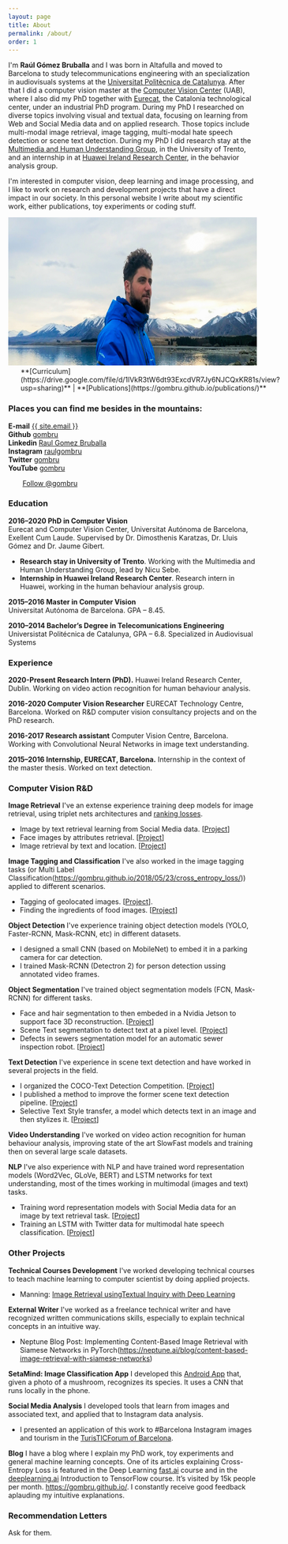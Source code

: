 ```yaml
---
layout: page
title: About
permalink: /about/
order: 1
---
```


I'm **Raúl Gómez Bruballa** and I was born in Altafulla and moved to Barcelona to study telecommunications engineering with an specialization in audiovisuals systems at the [Universitat Politècnica de Catalunya](https://telecos.upc.edu/en?set_language=en). After that I did a computer vision master at the [Computer Vision Center](http://www.cvc.uab.es/) (UAB), where I also did my PhD together with [Eurecat](https://eurecat.org/), the Catalonia technological center, under an industrial PhD program.
During my PhD I researched on diverse topics involving visual and textual data, focusing on learning from Web and Social Media data and on applied research. Those topics include multi-modal image retrieval, image tagging, multi-modal hate speech detection or scene text detection.
During my PhD I did research stay at the [Multimedia and Human Understanding Group](http://mhug.disi.unitn.it/), in the University of Trento, and an internship in at [Huawei Ireland Research Center](https://www.linkedin.com/company/huawei-ireland-research-center/mycompany/), in the behavior analysis group.

I'm interested in computer vision, deep learning and image processing, and I like to work on research and development projects that have a direct impact in our society. 
In this personal website I write about my scientific work, either publications, toy experiments or coding stuff.


<div class="imgcap">
<img src="/assets/IMG_20190927_075523.jpg" height="300">
</div>

<div style="display:inline-block; margin-left: 25px;">
**[Curriculum](https://drive.google.com/file/d/1lVkR3tW6dt93ExcdVR7Jy6NJCQxKR81s/view?usp=sharing)**  |  **[Publications](https://gombru.github.io/publications/)**
</div>

### Places you can find me besides in the mountains:

**E-mail**   <a href="mailto:{{ site.email }}">{{ site.email }}</a>  
**Github**   [gombru](https://github.com/gombru)  
**Linkedin**   [Raul Gomez Bruballa](https://www.linkedin.com/in/raulgomezbruballa)  
**Instagram**   [raulgombru](https://www.instagram.com/raulgombru/)  
**Twitter**   [gombru](https://twitter.com/gombru)  
**YouTube**   [gombru](https://www.youtube.com/channel/UC3vvewvchL5Si3bix1Kis6A?view_as=subscriber)  


<div class="imgcap">
	<div style="display:inline-block">
		<script src="https://apis.google.com/js/platform.js"></script>
		<div class="g-ytsubscribe" data-channelid="UC3vvewvchL5Si3bix1Kis6A" data-layout="full" data-count="default"></div>
	</div>
	<div style="display:inline-block; margin-left: 25px;">
<a href="https://twitter.com/gombru?ref_src=twsrc%5Etfw" class="twitter-follow-button" data-show-count="true">Follow @gombru</a><script async src="https://platform.twitter.com/widgets.js" charset="utf-8"></script>
	</div>
</div>


### Education

**2016–2020 PhD in Computer Vision**  
Eurecat and Computer Vision Center, Universitat Autónoma de Barcelona, Exellent Cum Laude. Supervised by Dr. Dimosthenis Karatzas, Dr. Lluis Gómez and Dr. Jaume Gibert.
 - **Research stay in University of Trento**. Working with the Multimedia and Human Understanding Group, lead by Nicu Sebe.
 - **Internship in Huawei Ireland Research Center**. Research intern in Huawei, working in the human behaviour analysis group.  


**2015–2016 Master in Computer Vision**  
Universitat Autónoma de Barcelona. GPA – 8.45.


**2010–2014 Bachelor’s Degree in Telecomunications Engineering**
Universistat Politécnica de Catalunya, GPA – 6.8. Specialized in Audiovisual Systems

### Experience

**2020-Present Research Intern (PhD).**
Huawei Ireland Research Center, Dublin. Working on video action recognition for human behaviour analysis.


**2016-2020 Computer Vision Researcher**
EURECAT Technology Centre, Barcelona. Worked on R&D computer vision consultancy projects and on the PhD research.


**2016-2017 Research assistant**
Computer Vision Centre, Barcelona. Working with Convolutional Neural Networks in image text understanding.


**2015–2016 Internship, EURECAT, Barcelona.**
Internship in the context of the master thesis. Worked on text detection.

### Computer Vision R&D

**Image Retrieval**
I've an extense experience training deep models for image retrieval, using triplet nets architectures and [ranking losses](https://gombru.github.io/2019/04/03/ranking_loss/).
 - Image by text retrieval learning from Social Media data. [[Project](ttps://gombru.github.io/2018/08/01/learning_from_web_data/)]
 - Face images by attributes retrieval. [[Project](https://gombru.github.io/2020/01/23/face_attributes_retrieval/)]
 - Image retrieval by text and location. [[Project](https://gombru.github.io/2020/06/03/LocSens/)]

**Image Tagging and Classification**
I've also worked in the image tagging tasks (or Multi Label Classification(https://gombru.github.io/2018/05/23/cross_entropy_loss/)) applied to different scenarios.
 - Tagging of geolocated images. [[Project](https://gombru.github.io/2020/06/03/LocSens/)].
 - Finding the ingredients of food images. [[Project](https://gombru.github.io/2017/07/19/inferring_ingredients/)]

**Object Detection**
I've experience training object detection models (YOLO, Faster-RCNN, Mask-RCNN, etc) in different datasets.
 - I designed a small CNN (based on MobileNet) to embed it in a parking camera for car detection.
 - I trained Mask-RCNN (Detectron 2) for person detection ussing annotated video frames.

**Object Segmentation**
I've trained object segmentation models (FCN, Mask-RCNN) for different tasks.
 - Face and hair segmentation to then embeded in a Nvidia Jetson to support face 3D reconstruction. [[Project](https://gombru.github.io/2018/01/08/face_hair_segmentation/)]
 - Scene Text segmentation to detect text at a pixel level. [[Project](https://gombru.github.io/2018/01/08/face_hair_segmentation/)]
 - Defects in sewers segmentation model for an automatic sewer inspection robot. [[Project](https://eurecat.org/portfolio-items/aerial-robot-for-sewer-inspection/)]

**Text Detection**
I've experience in scene text detection and have worked in several projects in the field.
 - I organized the COCO-Text Detection Competition. [[Project](https://rrc.cvc.uab.es/?ch=5&com=evaluation&task=1)]
 - I published a method to improve the former scene text detection pipeline. [[Project](https://github.com/gombru/TextFCN)]
 - Selective Text Style transfer, a model which detects text in an image and then stylizes it. [[Project](https://gombru.github.io/2019/05/14/text_style_transfer/)]

**Video Understanding**
I've worked on video action recognition for human behaviour analysis, improving state of the art SlowFast models and training then on several large scale datasets.


**NLP**
I've also experience with NLP and have trained word representation models (Word2Vec, GLoVe, BERT) and LSTM networks for text understanding, most of the times working in multimodal (images and text) tasks.
 - Training word representation models with Social Media data for an image by text retrieval task. [[Project](ttps://gombru.github.io/2018/08/01/learning_from_web_data/)]
 - Training an LSTM with Twitter data for multimodal hate speech classification. [[Project](https://gombru.github.io/2019/10/09/MMHS/)]

### Other Projects

**Technical Courses Development**
I've worked developing technical courses to teach machine learning to computer scientist by doing applied projects.
 -  Manning: [Image Retrieval usingTextual Inquiry with Deep Learning](https://www.manning.com/?a_aid=VPNIoT)

**External Writer**
I've worked as a freelance technical writer and have recognized written communications skills, especially to explain technical concepts in an intuitive way.
 - Neptune Blog Post: Implementing Content-Based Image Retrieval with Siamese Networks in PyTorch(https://neptune.ai/blog/content-based-image-retrieval-with-siamese-networks)

**SetaMind: Image Classification App**
I developed this [Android App](play.google.com/store/apps/details?id=gombru.setamind) that, given a photo of a mushroom, recognizes its species. It uses a CNN that runs locally in the phone.

**Social Media Analysis**
I developed tools that learn from images and associated text, and applied that to Instagram data analysis.
 - I presented an application of this work to #Barcelona Instagram images and tourism in the [TurisTICForum of Barcelona](gombru.github.io/2018/01/12/insta_barcelona).

**Blog**
I have a blog where I explain my PhD work, toy experiments and general machine learning concepts. One of its articles explaining Cross-Entropy Loss is featured in the Deep Learning [fast.ai](https://www.fast.ai/) course and in the [deeplearning.ai](https://www.deeplearning.ai/programs/) Introduction to TensorFlow course. It’s visited by 15k people per month. https://gombru.github.io/. I constantly receive good feedback aplauding my intuitive explanations.  


### Recommendation Letters

Ask for them.